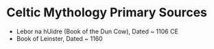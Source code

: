 # Celtic Mythology Primary Sources

* Lebor na hUidre (Book of the Dun Cow), Dated ~ 1106 CE
* Book of Leinster, Dated ~ 1160